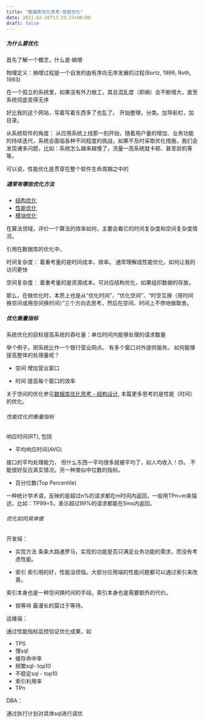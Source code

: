 ```yaml
---
title: "数据库优化思考-性能优化"
date: 2021-02-26T13:33:23+08:00
draft: false
---
```


##### 为什么要优化

首先了解一个概念，什么是·熵增·

物理定义：熵增过程是一个自发的由有序向无序发展的过程(Bortz, 1986; Roth, 1993)

在一个孤立的系统里，如果没有外力做工，其总混乱度（即熵）会不断增大，直至系统彻底变得无序

好比我的这个网站，写着写着东西多了也乱了。 开始整理，分类。加导航栏，加目录。

从系统软件的角度： 从应用系统上线那一刻开始，随着用户量的增加、业务功能的持续迭代，系统会面临各种不同程度的挑战，如果不及时采取优化措施，我们会发现诸多问题，比如：系统怎么越来越慢了，流量一高系统就卡顿、甚至宕机等等。

可以说，性能优化是贯穿在整个软件生命周期之中的

##### 通常有哪些优化方法

- [结构优化](postgres/thinking_in_db_fd/)
- [性能优化](postgres/thinking_in_db_performance/)
- [模块优化](postgres/thinking_in_db_tune/)

在算法领域，评价一个算法的效率如何，主要会看它的时间复杂度和空间复杂度情况。

引用在数据库的优化中，

时间复杂度： 着重考量的是时间成本，效率。 通常理解成性能优化，如何让我的访问更快

空间复杂度： 着重考量的是资源成本。可对应结构优化，如果组织数据的存放。
 

那么，在做优化时，本质上也是从“优化时间”、“优化空间”、“时空互换（用时间换空间或用空间换时间）”三个方向去思考，然后在空间、时间上不停地做取舍。

##### 优化衡量指标

系统优化的目标提高系统的吞吐量：单位时间内能够处理的请求数量

举个例子。把系统比作一个银行营业网点。 有多个窗口对外提供服务。 如何能够提高整体的处理量呢？

- 空间 增加营业窗口  

- 时间 提高每个窗口的效率

关于空间的优化参见[数据库优化思考 - 结构设计](postgres/thinking_in_db_fd/), 本篇更多思考的是性能（时间）的优化。

###### 性能优化的衡量指标

 响应时间(RT), 包括

- 平均响应时间(AVG)

接口的平均处理能力， 但什么东西一平均很多就被平均了，如人均收入！😓。 不能很好反应真实情况。另一种类似中位数的指标。

- 百分位数(Top Percentile) 

一种统计学术语，反映的是超过n%的请求都在m时间内返回，一般用TPn=m来描述，比如：TP99=5，表示超过99%的请求都能在5ms内返回。

###### 优化如何具体做

开发端： 

- 实现方法
条条大路通罗马，实现的功能是否只满足业务功能的需求，而没有考虑性能。

- 索引
索引用的好，性能没烦恼。大部分应用端的性能问题都可以通过索引来改善。

索引本身也是一种空间换时间的手段。索引本身也是需要额外的代价。

- 锁等待
最漫长的莫过于等待。

运维端： 

通过性能指标监控验证优化成果，如

- TPS
- 慢sql
- 缓存命中率
- 频繁sql- top10
- 不稳定sql - top10
- 索引利用率
- TPn

DBA： 

通过执行计划对具体sql进行调优
